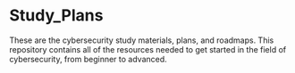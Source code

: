 # Study_Plans
These are the cybersecurity study materials, plans, and roadmaps. This repository contains all of the resources needed to get started in the field of cybersecurity, from beginner to advanced.
